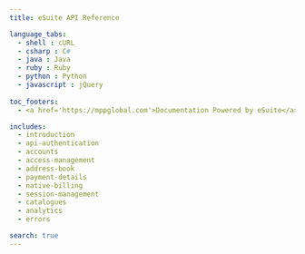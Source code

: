 ```yaml
---
title: eSuite API Reference

language_tabs:
  - shell : cURL
  - csharp : C#
  - java : Java
  - ruby : Ruby
  - python : Python
  - javascript : jQuery
  
toc_footers:
  - <a href='https://mppglobal.com'>Documentation Powered by eSuite</a>

includes:
  - introduction
  - api-authentication
  - accounts
  - access-management
  - address-book
  - payment-details
  - native-billing
  - session-management
  - catalogues
  - analytics
  - errors

search: true
---
```

